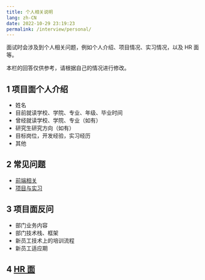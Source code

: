 ```yaml
---
title: 个人相关说明
lang: zh-CN
date: 2022-10-29 23:19:23
permalink: /interview/personal/
---
```


面试时会涉及到个人相关问题，例如个人介绍、项目情况、实习情况，以及 HR 面等。

本栏的回答仅供参考，请根据自己的情况进行修改。

## 1 项目面个人介绍

- 姓名
- 目前就读学校、学院、专业、年级、毕业时间
- 曾经就读学校、学院、专业（如有）
- 研究生研究方向（如有）
- 目标岗位，开发经验，实习经历
- 其他

## 2 常见问题

- [前端相关](/interview/personal/frontend/)
- [项目与实习](/interview/personal/project/)

## 3 项目面反问

- 部门业务内容
- 部门技术栈、框架
- 新员工技术上的培训流程
- 新员工适应期

## 4 [HR 面](/interview/personal/hr/)
